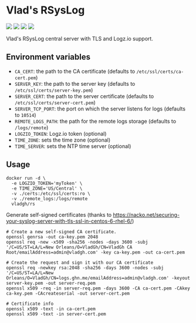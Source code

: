 # Vlad's RSysLog

[![](https://images.microbadger.com/badges/image/vladgh/rsyslog.svg)](https://microbadger.com/images/vladgh/rsyslog "Get your own image badge on microbadger.com")
[![](https://images.microbadger.com/badges/version/vladgh/rsyslog.svg)](https://microbadger.com/images/vladgh/rsyslog "Get your own version badge on microbadger.com")
[![](https://images.microbadger.com/badges/commit/vladgh/rsyslog.svg)](https://microbadger.com/images/vladgh/rsyslog "Get your own commit badge on microbadger.com")
[![](https://images.microbadger.com/badges/license/vladgh/rsyslog.svg)](https://microbadger.com/images/vladgh/rsyslog "Get your own license badge on microbadger.com")

Vlad's RSysLog central server with TLS and Logz.io support.

## Environment variables

- `CA_CERT`: the path to the CA certificate (defaults to `/etc/ssl/certs/ca-cert.pem`)
- `SERVER_KEY`: the path to the server key (defaults to `/etc/ssl/certs/server-key.pem`)
- `SERVER_CERT`: the path to the server certificate (defaults to `/etc/ssl/certs/server-cert.pem`)
- `SERVER_TCP_PORT`: the port on which the server listens for logs (defaults to `10514`)
- `REMOTE_LOGS_PATH`: the path for the remote logs storage (defaults to `/logs/remote`)
- `LOGZIO_TOKEN`: Logz.io token (optional)
- `TIME_ZONE`: sets the time zone (optional)
- `TIME_SERVER`: sets the NTP time server (optional)

## Usage

```
docker run -d \
  -e LOGZIO_TOKEN='myToken' \
  -e TIME_ZONE='US/Central' \
  -v ./certs:/etc/ssl/certs:ro \
  -v ./remote_logs:/logs/remote
  vladgh/rs
```

Generate self-signed certificates (thanks to https://nacko.net/securing-your-syslog-server-with-tls-ssl-in-centos-6-rhel-6/)

```
# Create a new self-signed CA certificate.
openssl genrsa -out ca-key.pem 2048
openssl req -new -x509 -sha256 -nodes -days 3600 -subj '/C=US/ST=LA/L=New Orleans/O=VladGh/CN=VladGh CA Root/emailAddress=admin@vladgh.com' -key ca-key.pem -out ca-cert.pem

# Create the request and sign it with our CA certificate
openssl req -newkey rsa:2048 -sha256 -days 3600 -nodes -subj '/C=US/ST=LA/L=New Orleans/O=VladGh/CN=logs.ghn.me/emailAddress=admin@vladgh.com' -keyout server-key.pem -out server-req.pem
openssl x509 -req -in server-req.pem -days 3600 -CA ca-cert.pem -CAkey ca-key.pem -CAcreateserial -out server-cert.pem

# Certificate info
openssl x509 -text -in ca-cert.pem
openssl x509 -text -in server-cert.pem
```
